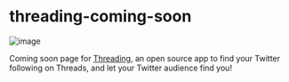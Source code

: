 # threading-coming-soon
![image](https://github.com/d4mr/threading-coming-soon/assets/16459486/3d4d8701-275c-4704-b6d4-99f0cdce9e79)

Coming soon page for [Threading](https://threading.depth.gg), an open source app to find your Twitter following on Threads, and let your Twitter audience find you!
